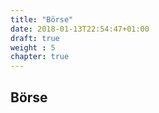 ```yaml
---
title: "Börse"
date: 2018-01-13T22:54:47+01:00
draft: true
weight : 5
chapter: true
---
```

## Börse